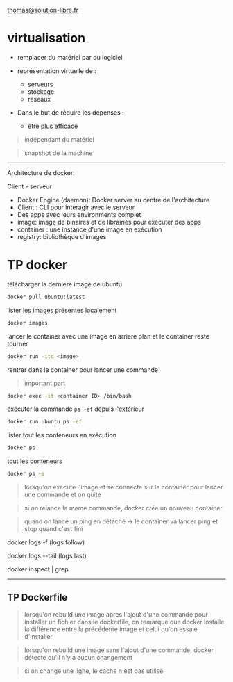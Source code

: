 thomas@solution-libre.fr

# virtualisation

* remplacer du matériel par du logiciel
* représentation virtuelle de :
    * serveurs
    * stockage
    * réseaux

* Dans le but de réduire les dépenses : 
    * être plus efficace


> indépendant du matériel

> snapshot de la machine 

---

Architecture de docker:

Client - serveur 

* Docker Engine (daemon): Docker server au centre de l'architecture
* Client : CLI pour interagir avec le serveur
* Des apps avec leurs environments complet
* image: image de binaires et de librairies pour exécuter des apps 
* container : une instance d'une image en exécution
* registry: bibliothèque d'images

# TP docker

télécharger la derniere image de ubuntu

```bash
docker pull ubuntu:latest
```

lister les images présentes localement
```bash
docker images
```

lancer le container avec une image en arriere plan et le container reste tourner

```bash	
docker run -itd <image>
```

rentrer dans le container pour lancer une commande 

> important part
```bash
docker exec -it <container ID> /bin/bash
```

exécuter la commande `ps -ef` depuis l'extérieur

```bash
docker run ubuntu ps -ef
```

lister tout les conteneurs en exécution

```bash
docker ps
```

tout les conteneurs

```bash
docker ps -a
```

> lorsqu'on exécute l'image et se connecte sur le container pour lancer une commande et on quite

> si on relance la meme commande, docker crée un nouveau container

> quand on lance un ping en détaché -> le container va lancer ping et stop quand c'est fini

docker logs <container id> -f (logs follow)

docker logs <container id> --tail (logs last)

docker inspect | grep <search words>

---

## TP Dockerfile

> lorsqu'on rebuild une image apres l'ajout d'une commande pour installer un fichier dans le dockerfile, on remarque que docker installe la différence entre la précédente image et celui qu'on essaie d'installer

> lorsqu'on rebuild une image sans l'ajout d'une commande, docker détecte qu'il n'y a aucun changement

> si on change une ligne, le cache n'est pas utilisé

